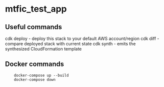 # mtfic_test_app

## Useful commands
cdk deploy - deploy this stack to your default AWS account/region
cdk diff - compare deployed stack with current state
cdk synth - emits the synthesized CloudFormation template

## Docker commands
        docker-compose up --build
        docker-compose down
